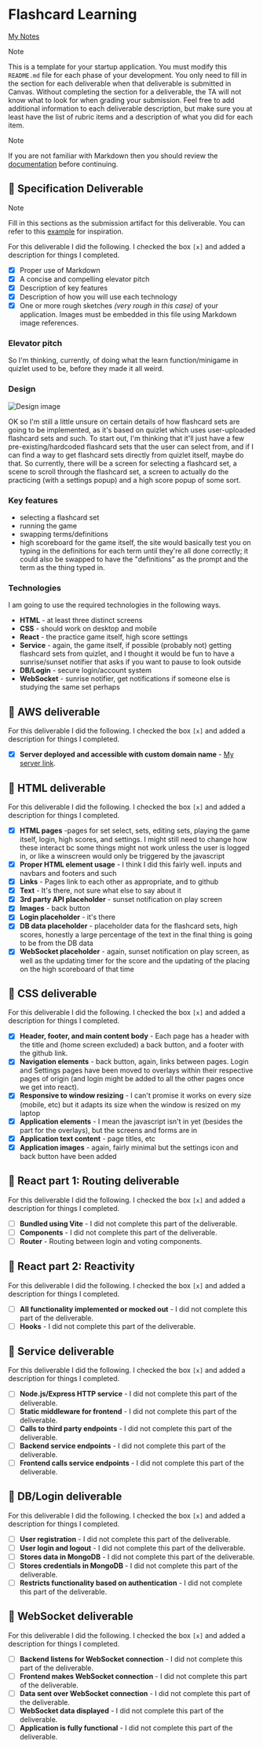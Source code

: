 # Flashcard Learning

[My Notes](notes.md)



> [!NOTE]
>  This is a template for your startup application. You must modify this `README.md` file for each phase of your development. You only need to fill in the section for each deliverable when that deliverable is submitted in Canvas. Without completing the section for a deliverable, the TA will not know what to look for when grading your submission. Feel free to add additional information to each deliverable description, but make sure you at least have the list of rubric items and a description of what you did for each item.

> [!NOTE]
>  If you are not familiar with Markdown then you should review the [documentation](https://docs.github.com/en/get-started/writing-on-github/getting-started-with-writing-and-formatting-on-github/basic-writing-and-formatting-syntax) before continuing.

## 🚀 Specification Deliverable

> [!NOTE]
>  Fill in this sections as the submission artifact for this deliverable. You can refer to this [example](https://github.com/webprogramming260/startup-example/blob/main/README.md) for inspiration.

For this deliverable I did the following. I checked the box `[x]` and added a description for things I completed.

- [x] Proper use of Markdown
- [x] A concise and compelling elevator pitch
- [x] Description of key features
- [x] Description of how you will use each technology
- [x] One or more rough sketches *(very rough in this case)* of your application. Images must be embedded in this file using Markdown image references.

### Elevator pitch

So I'm thinking, currently, of doing what the learn function/minigame in quizlet used to be, before they made it all weird.

### Design

![Design image](roughdesign.png)

OK so I'm still a little unsure on certain details of how flashcard sets are going to be implemented, as it's based on quizlet which uses user-uploaded flashcard sets and such. To start out, I'm thinking that it'll just have a few pre-existing/hardcoded flashcard sets that the user can select from, and if I can find a way to get flashcard sets directly from quizlet itself, maybe do that. So currently, there will be a screen for selecting a flashcard set, a scene to scroll through the flashcard set, a screen to actually do the practicing (with a settings popup) and a high score popup of some sort.

### Key features

- selecting a flashcard set
- running the game
- swapping terms/definitions
- high scoreboard
for the game itself, the site would basically test you on typing in the definitions for each term until they're all done correctly; it could also be swapped to have the "definitions" as the prompt and the term as the thing typed in.

### Technologies

I am going to use the required technologies in the following ways.

- **HTML** - at least three distinct screens
- **CSS** - should work on desktop and mobile
- **React** - the practice game itself, high score settings
- **Service** - again, the game itself, if possible (probably not) getting flashcard sets from quizlet, and I thought it would be fun to have a sunrise/sunset notifier that asks if you want to pause to look outside 
- **DB/Login** - secure login/account system
- **WebSocket** - sunrise notifier, get notifications if someone else is studying the same set perhaps

## 🚀 AWS deliverable

For this deliverable I did the following. I checked the box `[x]` and added a description for things I completed.

- [x] **Server deployed and accessible with custom domain name** - [My server link](https://oldquizletlearn260.click).

## 🚀 HTML deliverable

For this deliverable I did the following. I checked the box `[x]` and added a description for things I completed.

- [x] **HTML pages** -pages for set select, sets, editing sets, playing the game itself, login, high scores, and settings. I might still need to change how these interact bc some things might not work unless the user is logged in, or like a winscreen would only be triggered by the javascript
- [x] **Proper HTML element usage** - I think I did this fairly well. inputs and navbars and footers and such
- [x] **Links** - Pages link to each other as appropriate, and to github
- [x] **Text** - It's there, not sure what else to say about it
- [x] **3rd party API placeholder** - sunset notification on play screen
- [x] **Images** - back button
- [x] **Login placeholder** - it's there
- [x] **DB data placeholder** - placeholder data for the flashcard sets, high scores, honestly a large percentage of the text in the final thing is going to be from the DB data
- [x] **WebSocket placeholder** - again, sunset notification on play screen, as well as the updating timer for the score and the updating of the placing on the high scoreboard of that time

## 🚀 CSS deliverable

For this deliverable I did the following. I checked the box `[x]` and added a description for things I completed.

- [x] **Header, footer, and main content body** - Each page has a header with the title and (home screen excluded) a back button, and a footer with the github link.
- [x] **Navigation elements** - back button, again, links between pages. Login and Settings pages have been moved to overlays within their respective pages of origin (and login might be added to all the other pages once we get into react).
- [x] **Responsive to window resizing** - I can't promise it works on every size (mobile, etc) but it adapts its size when the window is resized on my laptop
- [x] **Application elements** - I mean the javascript isn't in yet (besides the part for the overlays), but the screens and forms are in
- [x] **Application text content** - page titles, etc
- [x] **Application images** - again, fairly minimal but the settings icon and back button have been added

## 🚀 React part 1: Routing deliverable

For this deliverable I did the following. I checked the box `[x]` and added a description for things I completed.

- [ ] **Bundled using Vite** - I did not complete this part of the deliverable.
- [ ] **Components** - I did not complete this part of the deliverable.
- [ ] **Router** - Routing between login and voting components.

## 🚀 React part 2: Reactivity

For this deliverable I did the following. I checked the box `[x]` and added a description for things I completed.

- [ ] **All functionality implemented or mocked out** - I did not complete this part of the deliverable.
- [ ] **Hooks** - I did not complete this part of the deliverable.

## 🚀 Service deliverable

For this deliverable I did the following. I checked the box `[x]` and added a description for things I completed.

- [ ] **Node.js/Express HTTP service** - I did not complete this part of the deliverable.
- [ ] **Static middleware for frontend** - I did not complete this part of the deliverable.
- [ ] **Calls to third party endpoints** - I did not complete this part of the deliverable.
- [ ] **Backend service endpoints** - I did not complete this part of the deliverable.
- [ ] **Frontend calls service endpoints** - I did not complete this part of the deliverable.

## 🚀 DB/Login deliverable

For this deliverable I did the following. I checked the box `[x]` and added a description for things I completed.

- [ ] **User registration** - I did not complete this part of the deliverable.
- [ ] **User login and logout** - I did not complete this part of the deliverable.
- [ ] **Stores data in MongoDB** - I did not complete this part of the deliverable.
- [ ] **Stores credentials in MongoDB** - I did not complete this part of the deliverable.
- [ ] **Restricts functionality based on authentication** - I did not complete this part of the deliverable.

## 🚀 WebSocket deliverable

For this deliverable I did the following. I checked the box `[x]` and added a description for things I completed.

- [ ] **Backend listens for WebSocket connection** - I did not complete this part of the deliverable.
- [ ] **Frontend makes WebSocket connection** - I did not complete this part of the deliverable.
- [ ] **Data sent over WebSocket connection** - I did not complete this part of the deliverable.
- [ ] **WebSocket data displayed** - I did not complete this part of the deliverable.
- [ ] **Application is fully functional** - I did not complete this part of the deliverable.

